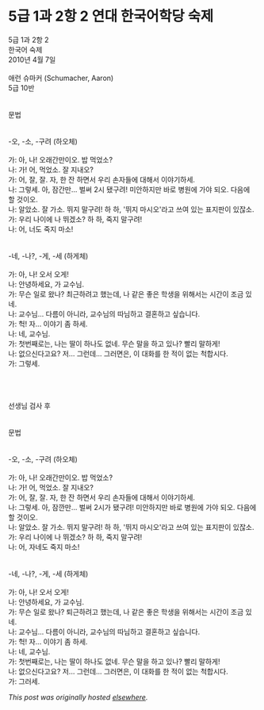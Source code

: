 # 5급 1과 2항 2 연대 한국어학당 숙제

<div>
<p>5급 1과 2항 2<br>한국어 숙제<br>2010년 4월 7일<br><br>애런 슈마커 (Schumacher, Aaron)<br>5급 10반<br><br><br>문법<br><br><br>-오, -소, -구려 (하오체)<br><br>가: 아, 나! 오래간만이오. 밥 먹었소?<br>나: 가! 어, 먹었소. 잘 지내오?<br>가: 어, 잘, 잘. 자, 한 잔 하면서 우리 손자들에 대해서 이야기하세.<br>나: 그렇세. 아, 잠간만... 벌써 2시 됐구려! 미안하지만 바로 병원에 가야 되오. 다음에 할 것이오.<br>나: 알았소. 잘 가소. 뛰지 말구려! 하 하, '뛰지 마시오'라고 쓰여 있는 표지판이 있잖소.<br>가: 우리 나이에 나 뛰겠소? 하 하, 죽지 말구려!<br>나: 어, 너도 죽지 마소!<br><br><br>-네, -나?, -게, -세 (하게체)<br><br>가: 아, 나! 오서 오게!<br>나: 안녕하세요, 가 교수님.<br>가: 무슨 일로 왔나? 최근하려고 했는데, 나 같은 좋은 학생을 위해서는 시간이 조금 있네.<br>나: 교수님... 다름이 아니라, 교수님의 따님하고 결혼하고 싶습니다.<br>가: 헉! 자... 이야기 좀 하세.<br>나: 네, 교수님.<br>가: 첫번째로는, 나는 딸이 하나도 없네. 무슨 말을 하고 있나? 빨리 말하게!<br>나: 없으신다고요? 저... 그런데... 그러면은, 이 대화를 한 적이 없는 척합시다.<br>가: 그렇세.</p>
<div><br></div>
<div><br></div>
<div><br></div>
<div>선생님 검사 후</div>
<div><br></div>
<div><br></div>
<div>문법<br><br><br>-오, -소, -구려 (하오체)<br><br>가: 아, 나! 오래간만이오. 밥 먹었소?<br>나: 가! 어, 먹었소. 잘 지내오?<br>가: 어, 잘, 잘. 자, 한 잔 하면서 우리 손자들에 대해서 이야기하세.<br>나: 그렇세. 아, 잠깐만... 벌써 2시가 됐구려! 미안하지만 바로 병원에 가야 되오. 다음에 할 것이오.<br>나: 알았소. 잘 가소. 뛰지 말구려! 하 하, '뛰지 마시오'라고 쓰여 있는 표지판이 있잖소.<br>가: 우리 나이에 나 뛰겠소? 하 하, 죽지 말구려!<br>나: 어, 자네도 죽지 마소!<br><br><br>-네, -나?, -게, -세 (하게체)<br><br>가: 아, 나! 오서 오게!<br>나: 안녕하세요, 가 교수님.<br>가: 무슨 일로 왔나? 퇴근하려고 했는데, 나 같은 좋은 학생을 위해서는 시간이 조금 있네.<br>나: 교수님... 다름이 아니라, 교수님의 따님하고 결혼하고 싶습니다.<br>가: 헉! 자... 이야기 좀 하세.<br>나: 네, 교수님.<br>가: 첫번째로는, 나는 딸이 하나도 없네. 무슨 말을 하고 있나? 빨리 말하게!<br>나: 없으신다고요? 저... 그런데... 그러면은, 이 대화를 한 적이 없는 척합시다.<br>가: 그러세.</div>
</div>


*This post was originally hosted [elsewhere](http://planspace.blogspot.com/2010/04/5-1-2-2.html).*
